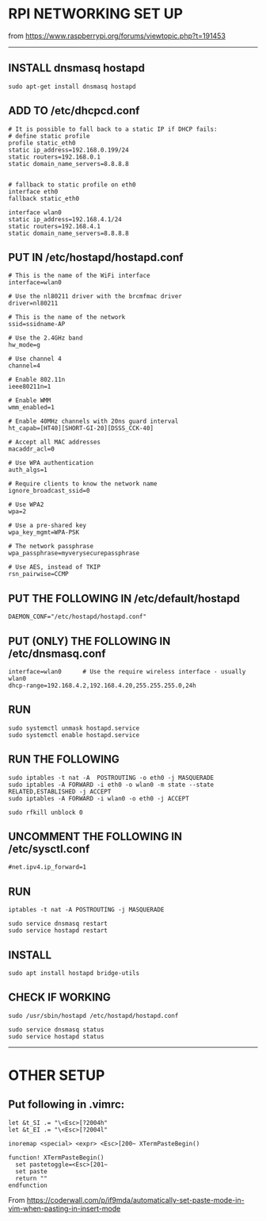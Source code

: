 # RPI NETWORKING SET UP 
from https://www.raspberrypi.org/forums/viewtopic.php?t=191453
_______________________________________________________________________

## INSTALL dnsmasq hostapd
```
sudo apt-get install dnsmasq hostapd
```

## ADD TO /etc/dhcpcd.conf

```
# It is possible to fall back to a static IP if DHCP fails:
# define static profile
profile static_eth0
static ip_address=192.168.0.199/24
static routers=192.168.0.1
static domain_name_servers=8.8.8.8


# fallback to static profile on eth0
interface eth0
fallback static_eth0

interface wlan0
static ip_address=192.168.4.1/24
static routers=192.168.4.1
static domain_name_servers=8.8.8.8
```


## PUT IN /etc/hostapd/hostapd.conf
```
# This is the name of the WiFi interface
interface=wlan0

# Use the nl80211 driver with the brcmfmac driver
driver=nl80211

# This is the name of the network
ssid=ssidname-AP

# Use the 2.4GHz band
hw_mode=g

# Use channel 4
channel=4

# Enable 802.11n
ieee80211n=1

# Enable WMM
wmm_enabled=1

# Enable 40MHz channels with 20ns guard interval
ht_capab=[HT40][SHORT-GI-20][DSSS_CCK-40]

# Accept all MAC addresses
macaddr_acl=0

# Use WPA authentication
auth_algs=1

# Require clients to know the network name
ignore_broadcast_ssid=0

# Use WPA2
wpa=2

# Use a pre-shared key
wpa_key_mgmt=WPA-PSK

# The network passphrase
wpa_passphrase=myverysecurepassphrase

# Use AES, instead of TKIP
rsn_pairwise=CCMP
```


## PUT THE FOLLOWING IN  /etc/default/hostapd
```
DAEMON_CONF="/etc/hostapd/hostapd.conf"
```

## PUT (ONLY) THE FOLLOWING IN  /etc/dnsmasq.conf
```
interface=wlan0      # Use the require wireless interface - usually wlan0
dhcp-range=192.168.4.2,192.168.4.20,255.255.255.0,24h
```


## RUN
```
sudo systemctl unmask hostapd.service
sudo systemctl enable hostapd.service
```


## RUN THE  FOLLOWING
```
sudo iptables -t nat -A  POSTROUTING -o eth0 -j MASQUERADE
sudo iptables -A FORWARD -i eth0 -o wlan0 -m state --state RELATED,ESTABLISHED -j ACCEPT
sudo iptables -A FORWARD -i wlan0 -o eth0 -j ACCEPT

sudo rfkill unblock 0
```


## UNCOMMENT THE FOLLOWING IN /etc/sysctl.conf
```
#net.ipv4.ip_forward=1
```

## RUN
```
iptables -t nat -A POSTROUTING -j MASQUERADE

sudo service dnsmasq restart
sudo service hostapd restart
```


## INSTALL
```
sudo apt install hostapd bridge-utils
```


## CHECK IF WORKING
```
sudo /usr/sbin/hostapd /etc/hostapd/hostapd.conf

sudo service dnsmasq status
sudo service hostapd status
```

_______________________________________________________________________

# OTHER SETUP

## Put following in .vimrc:
```
let &t_SI .= "\<Esc>[?2004h"
let &t_EI .= "\<Esc>[?2004l"

inoremap <special> <expr> <Esc>[200~ XTermPasteBegin()

function! XTermPasteBegin()
  set pastetoggle=<Esc>[201~
  set paste
  return ""
endfunction
```
From
https://coderwall.com/p/if9mda/automatically-set-paste-mode-in-vim-when-pasting-in-insert-mode
